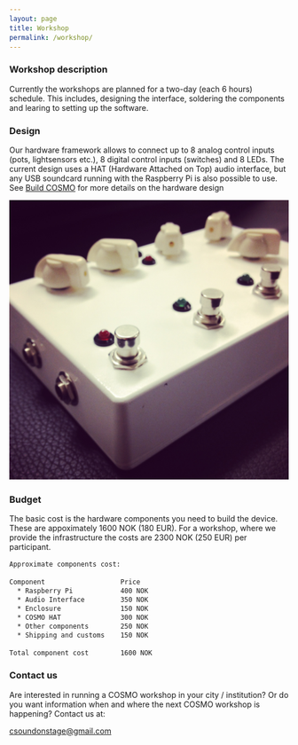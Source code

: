 ```yaml
---
layout: page
title: Workshop
permalink: /workshop/
---
```


### Workshop description
Currently the workshops are planned for a two-day (each 6 hours) schedule. This includes, designing the interface, soldering the components and learing to setting up the software.

### Design
Our hardware framework allows to connect up to 8 analog control inputs (pots, lightsensors etc.), 8 digital control inputs (switches) and 8 LEDs. The current design uses a HAT (Hardware Attached on Top) audio interface, but any USB soundcard running with the Raspberry Pi is also possible to use. See [Build COSMO](/docs) for more details on the hardware design

![alt text](/images/COSMO-prototype1-pic2.jpg "basic COSMO designs")

### Budget 

The basic cost is the hardware components you need to build the device. These are appoximately 1600 NOK (180 EUR). For a workshop, where we provide the infrastructure the costs are 2300 NOK (250 EUR) per participant. 

	Approximate components cost:

	Component     	   			Price     
	  * Raspberry Pi      	  	400 NOK 
	  * Audio Interface			350 NOK 
	  * Enclosure 			  	150 NOK 
	  * COSMO HAT 			  	300 NOK 
	  * Other components 	  	250 NOK 
	  * Shipping and customs	150 NOK

	Total component cost		1600 NOK

### Contact us 

Are interested in running a COSMO workshop in your city / institution? 
Or do you want information when and where the next COSMO workshop is happening?
Contact us at:

[csoundonstage@gmail.com](mailto:csoundonstage@gmail.com)
